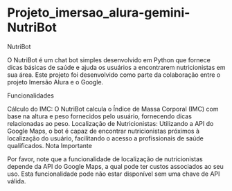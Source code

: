 # Projeto_imersao_alura-gemini-NutriBot
NutriBot

O NutriBot é um chat bot simples desenvolvido em Python que fornece dicas básicas de saúde e ajuda os usuários a encontrarem nutricionistas em sua área. Este projeto foi desenvolvido como parte da colaboração entre o projeto Imersão Alura e o Google.

Funcionalidades

Cálculo do IMC: O NutriBot calcula o Índice de Massa Corporal (IMC) com base na altura e peso fornecidos pelo usuário, fornecendo dicas relacionadas ao peso.
Localização de Nutricionistas: Utilizando a API do Google Maps, o bot é capaz de encontrar nutricionistas próximos à localização do usuário, facilitando o acesso a profissionais de saúde qualificados.
Nota Importante

Por favor, note que a funcionalidade de localização de nutricionistas depende da API do Google Maps, a qual pode ter custos associados ao seu uso. Esta funcionalidade pode não estar disponível sem uma chave de API válida.
